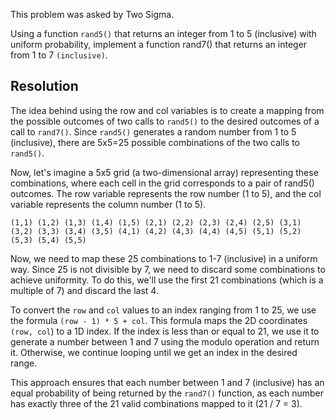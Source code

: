 This problem was asked by Two Sigma.

Using a function `rand5()` that returns an integer from 1 to 5 (inclusive) with uniform probability, implement a function rand7() that returns an integer from 1 to 7 `(inclusive)`.


## Resolution

The idea behind using the row and col variables is to create a mapping from the possible outcomes of two calls to `rand5()` to the desired outcomes of a call to `rand7()`. Since `rand5()` generates a random number from 1 to 5 (inclusive), there are 5x5=25 possible combinations of the two calls to `rand5()`.

Now, let's imagine a 5x5 grid (a two-dimensional array) representing these combinations, where each cell in the grid corresponds to a pair of rand5() outcomes. The row variable represents the row number (1 to 5), and the col variable represents the column number (1 to 5).

`(1,1) (1,2) (1,3) (1,4) (1,5)
(2,1) (2,2) (2,3) (2,4) (2,5)
(3,1) (3,2) (3,3) (3,4) (3,5)
(4,1) (4,2) (4,3) (4,4) (4,5)
(5,1) (5,2) (5,3) (5,4) (5,5)`

Now, we need to map these 25 combinations to 1-7 (inclusive) in a uniform way. Since 25 is not divisible by 7, we need to discard some combinations to achieve uniformity. To do this, we'll use the first 21 combinations (which is a multiple of 7) and discard the last 4.

To convert the `row` and `col` values to an index ranging from 1 to 25, we use the formula `(row - 1) * 5 + col`. This formula maps the 2D coordinates `(row, col`) to a 1D index. If the index is less than or equal to 21, we use it to generate a number between 1 and 7 using the modulo operation and return it. Otherwise, we continue looping until we get an index in the desired range.

This approach ensures that each number between 1 and 7 (inclusive) has an equal probability of being returned by the `rand7()` function, as each number has exactly three of the 21 valid combinations mapped to it (21 / 7 = 3).